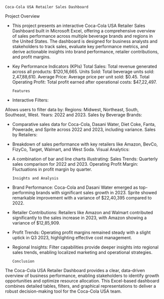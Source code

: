     Coca-Cola USA Retailer Sales Dashboard

  Project Overview
- This project presents an interactive Coca-Cola USA Retailer Sales Dashboard built in Microsoft Excel, offering a comprehensive overview of sales performance across multiple beverage brands and regions in the United States. The dashboard is designed for business analysts and stakeholders to track sales, evaluate key performance metrics, and derive actionable insights into brand performance, retailer contributions, and profit margins.

- Key Performance Indicators (KPIs)
Total Sales:
Total revenue generated across all products: $120,16,665.
Units Sold:
Total beverage units sold: 2,47,88,610.
Average Price:
Average price per unit sold: $0.45.
Total Operating Profit:
Total profit earned after operational costs: $47,22,497.

      Features
- Interactive Filters:

Allows users to filter data by:
Regions: Midwest, Northeast, South, Southeast, West.
Years: 2022 and 2023.
Sales by Beverage Brands:

- Comparative sales data for Coca-Cola, Dasani Water, Diet Coke, Fanta, Powerade, and Sprite across 2022 and 2023, including variance.
Sales by Retailers:

- Breakdown of sales performance with key retailers like Amazon, BevCo, FizyCo, Target, Walmart, and West Soda.
Visual Analytics:

- A combination of bar and line charts illustrating:
Sales Trends: Quarterly sales comparison for 2022 and 2023.
Operating Profit Margin: Fluctuations in profit margin by quarter.


      Insights and Analysis
- Brand Performance:
Coca-Cola and Dasani Water emerged as top-performing brands with significant sales growth in 2023.
Sprite showed remarkable improvement with a variance of $22,40,395 compared to 2022.

- Retailer Contributions:
Retailers like Amazon and Walmart contributed significantly to the sales increase in 2023, with Amazon showing a variance of $12,85,909.

- Profit Trends:
Operating profit margins remained steady with a slight uptick in Q3 2023, highlighting effective cost management.

- Regional Insights:
Filter capabilities provide deeper insights into regional sales trends, enabling localized marketing and operational strategies.

      Conclusion
The Coca-Cola USA Retailer Dashboard provides a clear, data-driven overview of business performance, enabling stakeholders to identify growth opportunities and optimize resource allocation. This Excel-based dashboard combines detailed tables, filters, and graphical representations to deliver a robust decision-making tool for the Coca-Cola USA team.

